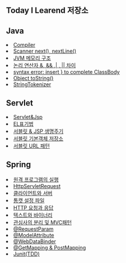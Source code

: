 ## Today I Learend 저장소

## Java
<li>
  <a href="https://odon2.tistory.com/2?category=555615">Compiler</a>
</li>
<li>
  <a href="https://odon2.tistory.com/3?category=555615">Scanner next(), nextLine()</a>
</li>
<li>
  <a href="https://odon2.tistory.com/4?category=555615">JVM 메모리 구조</a>
</li>
<li>
  <a href="https://odon2.tistory.com/6?category=555615">논리 연산자 &, && ,| , || 차이</a>
</li>
<li>
  <a href="https://odon2.tistory.com/7?category=555615">syntax error: insert } to complete ClassBody</a>
</li>
<li>
  <a href="https://odon2.tistory.com/8?category=555615">Object toString()</a>
</li>
<li>
  <a href="https://odon2.tistory.com/23?category=555615">StringTokenizer</a>
</li>

## Servlet
<li>
  <a href="https://github.com/odong2/TIL/blob/main/Servlet%20%26%20Jsp/Servlet%26jsp.md">Servlet&Jsp</a>
</li>
<li>
  <a href="https://odon2.tistory.com/20?category=578707">EL표기법</a>
</li>
<li>
  <a href="https://odon2.tistory.com/24?category=578707">서블릿 & JSP 생명주기</a>
</li>
<li>
  <a href="https://odon2.tistory.com/25?category=578707">서블릿 기본객체 저장소</a>
</li>
<li>
  <a href="https://odon2.tistory.com/26?category=578707">서블릿 URL 패턴</a>
</li>

## Spring
  <li>
  <a href="https://odon2.tistory.com/15?category=578706">
  원격 프로그램의 실행<a/>
  </li>
  <li>
  <a href="https://odon2.tistory.com/16?category=578706">HttpServletRequest</a>
  </li>
  <li>
   <a href="https://odon2.tistory.com/17?category=578706">
   클라이언트와 서버
    </a>
  </li>
   <li>
   <a href="https://odon2.tistory.com/18?category=578706">톰캣 설정 파일</a>
  </li>
   <li>
   <a href="https://odon2.tistory.com/19?category=578706">HTTP 요청과 응답</a>
  </li>
     <li>
   <a href="https://odon2.tistory.com/21?category=578706">텍스트와 바이너리</a>
  </li>
   <li>
   <a href="https://odon2.tistory.com/22?category=578706">관심사의 분리 및 MVC패턴</a>
  </li>
   <li>
   <a href="https://odon2.tistory.com/27?category=578706">@RequestParam</a>
  </li>
   <li>
   <a href="https://odon2.tistory.com/28?category=578706">@ModelAttribute</a>
  </li>
   <li>
   <a href="https://odon2.tistory.com/29?category=578706">@WebDataBinder</a>
  </li>
   <li>
   <a href="https://odon2.tistory.com/30">@GetMapping & PostMapping</a>
  </li>
     <li>
   <a href=https://odon2.tistory.com/32">Junit(TDD)</a>
  </li>


